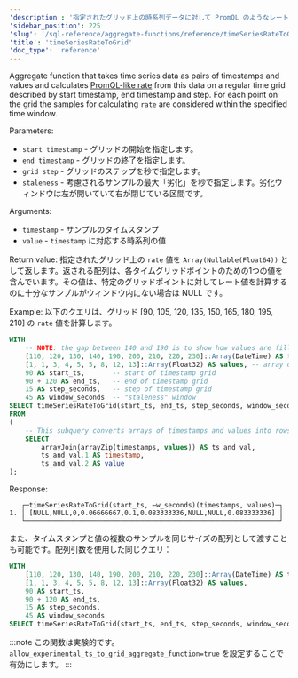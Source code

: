 ```yaml
---
'description': '指定されたグリッド上の時系列データに対して PromQL のようなレートを計算する集約関数。'
'sidebar_position': 225
'slug': '/sql-reference/aggregate-functions/reference/timeSeriesRateToGrid'
'title': 'timeSeriesRateToGrid'
'doc_type': 'reference'
---
```


Aggregate function that takes time series data as pairs of timestamps and values and calculates [PromQL-like rate](https://prometheus.io/docs/prometheus/latest/querying/functions/#rate) from this data on a regular time grid described by start timestamp, end timestamp and step. For each point on the grid the samples for calculating `rate` are considered within the specified time window.

Parameters:
- `start timestamp` - グリッドの開始を指定します。
- `end timestamp` - グリッドの終了を指定します。
- `grid step` - グリッドのステップを秒で指定します。
- `staleness` - 考慮されるサンプルの最大「劣化」を秒で指定します。劣化ウィンドウは左が開いていて右が閉じている区間です。

Arguments:
- `timestamp` - サンプルのタイムスタンプ
- `value` - `timestamp` に対応する時系列の値

Return value:
指定されたグリッド上の `rate` 値を `Array(Nullable(Float64))` として返します。返される配列は、各タイムグリッドポイントのための1つの値を含んでいます。その値は、特定のグリッドポイントに対してレート値を計算するのに十分なサンプルがウィンドウ内にない場合は NULL です。

Example:
以下のクエリは、グリッド [90, 105, 120, 135, 150, 165, 180, 195, 210] の `rate` 値を計算します。

```sql
WITH
    -- NOTE: the gap between 140 and 190 is to show how values are filled for ts = 150, 165, 180 according to window paramater
    [110, 120, 130, 140, 190, 200, 210, 220, 230]::Array(DateTime) AS timestamps,
    [1, 1, 3, 4, 5, 5, 8, 12, 13]::Array(Float32) AS values, -- array of values corresponding to timestamps above
    90 AS start_ts,       -- start of timestamp grid
    90 + 120 AS end_ts,   -- end of timestamp grid
    15 AS step_seconds,   -- step of timestamp grid
    45 AS window_seconds  -- "staleness" window
SELECT timeSeriesRateToGrid(start_ts, end_ts, step_seconds, window_seconds)(timestamp, value)
FROM
(
    -- This subquery converts arrays of timestamps and values into rows of `timestamp`, `value`
    SELECT
        arrayJoin(arrayZip(timestamps, values)) AS ts_and_val,
        ts_and_val.1 AS timestamp,
        ts_and_val.2 AS value
);
```

Response:

```response
   ┌─timeSeriesRateToGrid(start_ts, ⋯w_seconds)(timestamps, values)─┐
1. │ [NULL,NULL,0,0.06666667,0.1,0.083333336,NULL,NULL,0.083333336] │
   └────────────────────────────────────────────────────────────────┘
```

また、タイムスタンプと値の複数のサンプルを同じサイズの配列として渡すことも可能です。配列引数を使用した同じクエリ：

```sql
WITH
    [110, 120, 130, 140, 190, 200, 210, 220, 230]::Array(DateTime) AS timestamps,
    [1, 1, 3, 4, 5, 5, 8, 12, 13]::Array(Float32) AS values,
    90 AS start_ts,
    90 + 120 AS end_ts,
    15 AS step_seconds,
    45 AS window_seconds
SELECT timeSeriesRateToGrid(start_ts, end_ts, step_seconds, window_seconds)(timestamps, values);
```

:::note
この関数は実験的です。`allow_experimental_ts_to_grid_aggregate_function=true` を設定することで有効にします。
:::
